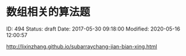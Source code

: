 # 数组相关的算法题


ID: 494
Status: draft
Date: 2017-05-30 09:18:00
Modified: 2020-05-16 12:00:57


http://lixinzhang.github.io/subarraychang-jian-bian-xing.html
